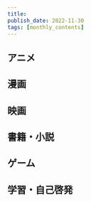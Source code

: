 ```yaml
---
title: 
publish_date: 2022-11-30
tags: [monthly_contents]
---
```


## アニメ

[]()

## 漫画

[]()

## 映画

[]()

## 書籍・小説

[]()

## ゲーム

[]()

## 学習・自己啓発

[]()
